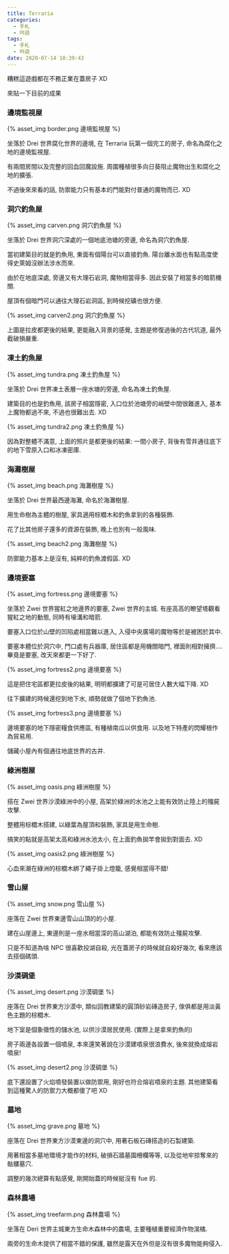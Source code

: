 ```yaml
---
title: Terraria
categories:
  - 手札
  - 吟遊
tags:
  - 手札
  - 吟遊
date: 2020-07-14 10:39:43
---
```

糟糕這遊戲都在不務正業在蓋房子 XD

來貼一下目前的成果

### 邊境監視屋
{% asset_img border.png 邊境監視屋 %}

坐落於 Drei 世界腐化世界的邊境, 在 Terraria 玩第一個完工的房子, 命名為腐化之地的邊境監視屋.

有兩間房間以及完整的回血回魔設施. 周圍種植很多向日葵阻止魔物出生和腐化之地的擴張.

不過後來來看的話, 防禦能力只有基本的門能對付普通的魔物而已. XD

### 洞穴釣魚屋
{% asset_img carven.png 洞穴釣魚屋 %}

坐落於 Drei 世界洞穴深處的一個地底池塘的旁邊, 命名為洞穴釣魚屋.

當初建築目的就是釣魚用, 東面有個陽台可以直接釣魚. 陽台離水面也有點高度使得史萊姆沒辦法涉水而來.

由於在地底深處, 旁邊又有大理石岩洞, 魔物相當得多. 因此安裝了相當多的暗箭機關.

屋頂有個暗門可以通往大理石岩洞區, 到時候挖礦也很方便.

{% asset_img carven2.png 洞穴釣魚屋 %}

上圖是拉皮都更後的結果, 更能融入背景的感覺, 主題是修復過後的古代坑道, 最外截破損嚴重.

### 凍土釣魚屋
{% asset_img tundra.png 凍土釣魚屋 %}

坐落於 Drei 世界凍土表層一座水塘的旁邊, 命名為凍土釣魚屋.

建築目的也是釣魚用, 該房子相當隱密, 入口位於池塘旁的峭壁中間很難進入, 基本上魔物都過不來, 不過也很難出去. XD

{% asset_img tundra2.png 凍土釣魚屋 %}

因為對整體不滿意, 上面的照片是都更後的結果: 一間小房子, 背後有雪井通往底下的地下雪原入口和冰凍密庫.

### 海灘樹屋
{% asset_img beach.png 海灘樹屋 %}

坐落於 Drei 世界最西邊海灘, 命名於海灘樹屋.

用生命樹為主體的樹屋, 家具適用棕櫚木和釣魚拿到的各種裝飾.

花了比其他房子還多的資源在裝飾, 晚上也別有一般風味.

{% asset_img beach2.png 海灘樹屋 %}

防禦能力基本上是沒有, 純粹的釣魚渡假區. XD

### 邊境要塞
{% asset_img fortress.png 邊境要塞 %}

坐落於 Zwei 世界猩紅之地邊界的要塞, Zwei 世界的主城. 有座高高的瞭望塔觀看猩紅之地的動態, 同時有壕溝和暗箭.

要塞入口位於山壁的凹陷處相當難以進入, 入侵中央廣場的魔物等於是被困於其中.

要塞本體位於洞穴中, 門口處有兵器庫, 居住區都是用機關暗門, 裡面則相對擁擠....畢竟是要塞, 改天來都更一下好了.

{% asset_img fortress2.png 邊境要塞 %}

這是把住宅區都更拉皮後的結果, 明明都擴建了可是可居住人數大幅下降. XD

往下擴建的時候還挖到地下水, 順勢就做了個地下釣魚池.

{% asset_img fortress3.png 邊境要塞 %}

邊境要塞的地下隱密糧食供應區, 有種植南瓜以供食用. 以及地下特產的閃耀根作為貿易用.

儲藏小屋內有個通往地底世界的古井.

### 綠洲樹屋
{% asset_img oasis.png 綠洲樹屋 %}

搭在 Zwei 世界沙漠綠洲中的小屋, 高架於綠洲的水池之上能有效防止陸上的殭屍攻擊.

整體用棕櫚木搭建, 以綠葉為屋頂和裝飾, 家具是用生命樹.

搞笑的點就是高架太高和綠洲水池太小, 在上面釣魚拋竿會拋到對面去. XD

{% asset_img oasis2.png 綠洲樹屋 %}

心血來潮在綠洲的棕櫚木綁了繩子掛上燈籠, 感覺相當得不錯!

### 雪山屋
{% asset_img snow.png 雪山屋 %}

座落在 Zwei 世界東邊雪山山頂的的小屋.

建在山崖邊上, 東邊則是一座水相當深的高山湖泊, 都能有效防止殭屍攻擊.

只是不知道為啥 NPC 很喜歡投湖自殺, 光在蓋房子的時候就自殺好幾次, 看來應該去搭個碼頭.

### 沙漠碉堡
{% asset_img desert.png 沙漠碉堡 %}

座落在 Drei 世界東方沙漠中, 類似回教建築的圓頂砂岩磚造房子, 傢俱都是用淡黃色主題的棕櫚木.

地下室是個象徵性的儲水池, 以供沙漠居民使用. (實際上是拿來釣魚的)

房子兩邊各設置一個噴泉, 本來還笑著說在沙漠建噴泉很浪費水, 後來就換成熔岩噴泉!

{% asset_img desert2.png 沙漠碉堡 %}

底下還設置了火焰噴發裝置以做防禦用, 剛好也符合熔岩噴泉的主題. 其他建築看到這種驚人的防禦力大概都傻了吧 XD

### 墓地
{% asset_img grave.png 墓地 %}

座落在 Drei 世界東方沙漠東邊的洞穴中, 用著石板石磚搭造的石製建築.

用著相當多墓地環境才能作的材料, 破損石牆墓園柵欄等等, 以及從地牢掠奪來的骷髏墓穴.

調整的幾次總算有點感覺, 剛開始蓋的時候挺沒有 fue 的.

### 森林農場
{% asset_img treefarm.png 森林農場 %}

坐落在 Deri 世界主城東方生命木森林中的農場, 主要種植重要經濟作物滉橘.

兩旁的生命木提供了相當不錯的保護, 雖然是露天在外但是沒有很多魔物能夠侵入.
